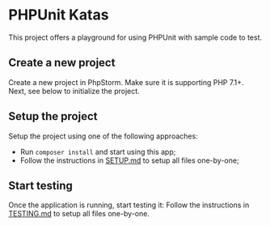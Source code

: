 # PHPUnit Katas
This project offers a playground for using PHPUnit with sample code to test.

## Create a new project
Create a new project in PhpStorm. Make sure it is supporting PHP 7.1+. Next, see below to initialize the project.

## Setup the project
Setup the project using one of the following approaches:

- Run `composer install` and start using this app;
- Follow the instructions in [SETUP.md](SETUP.md) to setup all files one-by-one;

## Start testing
Once the application is running, start testing it: Follow the instructions in [TESTING.md](TESTING.md) to setup all files one-by-one.